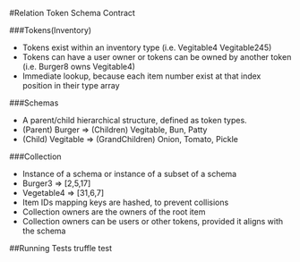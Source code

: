 #Relation Token Schema Contract

###Tokens(Inventory)
- Tokens exist within an inventory type (i.e. Vegitable4 Vegitable245)
- Tokens can have a user owner or tokens can be owned by another token (i.e. Burger8 owns Vegitable4)
- Immediate lookup, because each item number exist at that index position in their type array 

###Schemas 
- A parent/child hierarchical structure, defined as token types. 
- (Parent) Burger => (Children) Vegitable, Bun, Patty
- (Child) Vegitable => (GrandChildren) Onion, Tomato, Pickle

###Collection
- Instance of a schema or instance of a subset of a schema 
- Burger3 => [2,5,17]
- Vegetable4 => [31,6,7]
- Item IDs mapping keys are hashed, to prevent collisions
- Collection owners are the owners of the root item
- Collection owners can be users or other tokens, provided it aligns with the schema

##Running Tests
truffle test